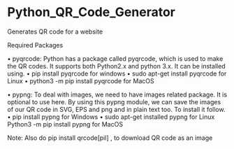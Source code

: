 # Python_QR_Code_Generator
Generates QR code for a website


Required Packages

•  pyqrcode: Python has a package called pyqrcode, which is used to make the QR codes. It supports both Python2.x and python 3.x. It can be installed using.
  • pip install pyqrcode for windows
  • sudo apt-get install pyqrcode for Linux
  • python3 -m pip install pyqrcode for MacOS

• pypng: To deal with images, we need to have images related package. It is optional to use here. By using this pypng module, we can save the images of our QR code in SVG, EPS and png and in plain text too. To install it follow.
  • pip install pypng for Windows
  • sudo apt-get installed pypng for Linux
Python3 -m pip install pypng for MacOS

Note: Also do pip install qrcode[pil] , to download QR code as an image
